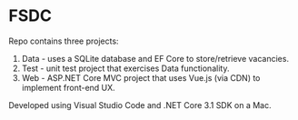 # FSDC

Repo contains three projects:

1. Data - uses a SQLite database and EF Core to store/retrieve vacancies.
2. Test - unit test project that exercises Data functionality.
3. Web - ASP.NET Core MVC project that uses Vue.js (via CDN) to implement front-end UX.

Developed using Visual Studio Code and .NET Core 3.1 SDK on a Mac.